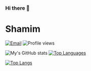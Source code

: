 ### Hi there 👋
# Shamim
[![Email](https://img.shields.io/badge/%20-Send%20Mail-black?color=14171A&labelColor=ef5350&logo=gmail&logoColor=ffffff)](mailto:shamim@outlook.jp)
![Profile views](https://gpvc.arturio.dev/sh-bd)

![My's GitHub stats](https://github-readme-stats.vercel.app/api?username=sh-bd&count_private=true)
[![Top Languages](https://github-readme-stats.vercel.app/api/top-langs/?username=anuraghazra&size_weight=0.5&count_weight=0.5)](https://github.com/anuraghazra/github-readme-stats)

[![Top Langs](https://github-readme-stats.vercel.app/api/top-langs/?username=sh-bd)](https://github.com/sh-bd/github-readme-stats)

<!--
**sh-bd/sh-bd** is a ✨ _special_ ✨ repository because its `README.md` (this file) appears on your GitHub profile.
Here are some ideas to get you started:

- 🔭 I’m currently working on ...
- 🌱 I’m currently learning ...
- 👯 I’m looking to collaborate on ...
- 🤔 I’m looking for help with ...
- 💬 Ask me about ...
- 📫 How to reach me: ...
- 😄 Pronouns: ...
- ⚡ Fun fact: ...
-->
